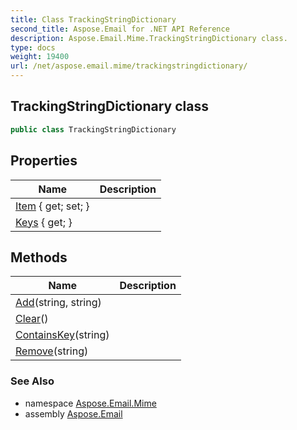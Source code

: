 ```yaml
---
title: Class TrackingStringDictionary
second_title: Aspose.Email for .NET API Reference
description: Aspose.Email.Mime.TrackingStringDictionary class. 
type: docs
weight: 19400
url: /net/aspose.email.mime/trackingstringdictionary/
---
```

## TrackingStringDictionary class

```csharp
public class TrackingStringDictionary
```

## Properties

| Name | Description |
| --- | --- |
| [Item](../../aspose.email.mime/trackingstringdictionary/item/) { get; set; } |  |
| [Keys](../../aspose.email.mime/trackingstringdictionary/keys/) { get; } |  |

## Methods

| Name | Description |
| --- | --- |
| [Add](../../aspose.email.mime/trackingstringdictionary/add/)(string, string) |  |
| [Clear](../../aspose.email.mime/trackingstringdictionary/clear/)() |  |
| [ContainsKey](../../aspose.email.mime/trackingstringdictionary/containskey/)(string) |  |
| [Remove](../../aspose.email.mime/trackingstringdictionary/remove/)(string) |  |

### See Also

* namespace [Aspose.Email.Mime](../../aspose.email.mime/)
* assembly [Aspose.Email](../../)


